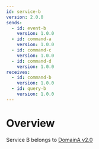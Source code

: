 ```yaml
---
id: service-b
version: 2.0.0
sends:
  - id: event-b
    version: 1.0.0
  - id: command-a
    version: 1.0.0
  - id: command-c
    version: 1.0.0
  - id: command-d
    version: 1.0.0
receives:
  - id: command-b
    version: 1.0.0
  - id: query-b
    version: 1.0.0
---
```


# Overview

Service B belongs to [DomainA v2.0](../../domains/domain-a/index.md)
